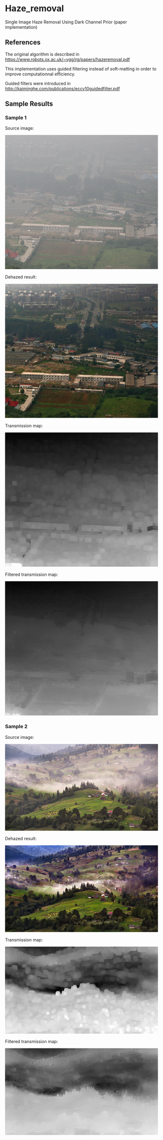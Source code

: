 # Haze_removal
Single Image Haze Removal Using Dark Channel Prior (paper implementation)

## References
The original algorithm is described in https://www.robots.ox.ac.uk/~vgg/rg/papers/hazeremoval.pdf

This implementation uses guided filtering instead of soft-matting in order to improve computationnal efficiency.

Guided filters were introduced in http://kaiminghe.com/publications/eccv10guidedfilter.pdf

## Sample Results

### Sample 1

Source image:

![alt text](https://github.com/chattob/Haze_removal/blob/master/sampleResults/canon.jpg)

Dehazed result:

![alt text](https://github.com/chattob/Haze_removal/blob/master/sampleResults/canon_dehazed.jpg)

Transmission map:

![alt text](https://github.com/chattob/Haze_removal/blob/master/sampleResults/canon_transmission.jpg)

Filtered transmission map:

![alt text](https://github.com/chattob/Haze_removal/blob/master/sampleResults/canon_filteredTransmission.jpg)

### Sample 2

Source image:

![alt text](https://github.com/chattob/Haze_removal/blob/master/sampleResults/village.png)

Dehazed result:

![alt text](https://github.com/chattob/Haze_removal/blob/master/sampleResults/village_dehazed.jpg)

Transmission map:

![alt text](https://github.com/chattob/Haze_removal/blob/master/sampleResults/village_transmission.jpg)

Filtered transmission map:

![alt text](https://github.com/chattob/Haze_removal/blob/master/sampleResults/village_filteredtransmission.jpg)
